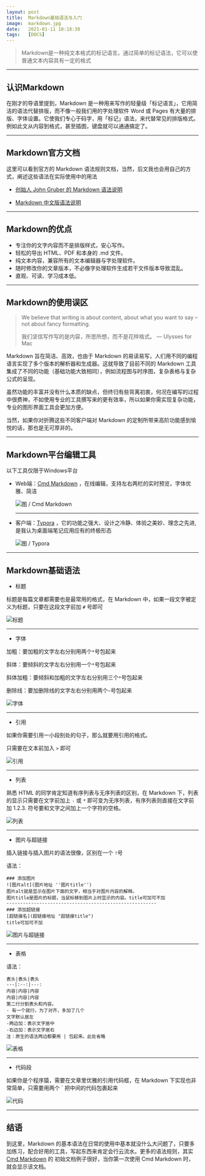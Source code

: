 ```yaml
---
layout: post
title:  Markdown基础语法与入门
image:  markdown.jpg
date:   2021-01-11 10:18:30
tags:   [DOCS]
---
```


> Markdown是一种纯文本格式的标记语言。通过简单的标记语法，它可以使普通文本内容具有一定的格式

***

## 认识Markdown

在刚才的导语里提到，Markdown 是一种用来写作的轻量级「标记语言」，它用简洁的语法代替排版，而不像一般我们用的字处理软件 Word 或 Pages 有大量的排版、字体设置。它使我们专心于码字，用「标记」语法，来代替常见的排版格式。例如此文从内容到格式，甚至插图，键盘就可以通通搞定了。

***

## Markdown官方文档

这里可以看到官方的 Markdown 语法规则文档，当然，后文我也会用自己的方式，阐述这些语法在实际使用中的用法

* [创始人 John Gruber 的 Markdown 语法说明](https://daringfireball.net/projects/markdown/syntax)

* [Markdown 中文版语法说明](http://wowubuntu.com/markdown/#list)

***

## Markdown的优点

* 专注你的文字内容而不是排版样式，安心写作。
* 轻松的导出 HTML、PDF 和本身的 .md 文件。
* 纯文本内容，兼容所有的文本编辑器与字处理软件。
* 随时修改你的文章版本，不必像字处理软件生成若干文件版本导致混乱。
* 直观、可读、学习成本低。

***

## Markdown的使用误区

> We believe that writing is about content, about what you want to say – not about fancy formatting.
>
> 我们坚信写作写的是内容，所思所想，而不是花样格式。
> — Ulysses for Mac

Markdown 旨在简洁、高效，也由于 Markdown 的易读易写，人们用不同的编程语言实现了多个版本的解析器和生成器。这就导致了目前不同的 Markdown 工具集成了不同的功能（基础功能大致相同），例如流程图与时序图，复杂表格与复杂公式的呈现。

虽然功能的丰富并没有什么本质的缺点，但终归有些背离初衷，何况在编写的过程中很费神，不如使用专业的工具撰写来的更有效率，所以如果你需实现复杂功能，专业的图形界面工具会更加方便。

当然，如果你对折腾这些不同客户端对 Markdown 的定制所带来高阶功能感到愉悦的话，那也是无可厚非的。

***

## Markdown平台编辑工具

以下工具仅限于Windows平台

* Web端：[Cmd Markdown](https://www.zybuluo.com/mdeditor) ，在线编辑，支持左右两栏的实时预览，字体优雅、简洁

  ![图 / Cmd Markdown](https://s3.ax1x.com/2020/11/16/DktTVe.png)

  ***

* 客户端：[Typora](http://typora.io) ，它的功能之强大、设计之冷静、体验之美妙、理念之先进,是我认为桌面端笔记应用应有的终极形态

  ![图 / Typora](https://s1.ax1x.com/2020/09/06/wmFGGD.png)

***

## Markdown基础语法

* 标题

标题是每篇文章都需要也是最常用的格式，在 Markdown 中，如果一段文字被定义为标题，只要在这段文字前加 `#` 号即可

![标题](https://s3.ax1x.com/2020/11/16/DkUN60.png)

***

* 字体

加粗：要加粗的文字左右分别用两个`*`号包起来

斜体：要倾斜的文字左右分别用一个`*`号包起来

斜体加粗：要倾斜和加粗的文字左右分别用三个`*`号包起来

删除线：要加删除线的文字左右分别用两个`~`号包起来

![字体](https://s1.ax1x.com/2020/09/06/we4uFO.png)

***

* 引用

如果你需要引用一小段别处的句子，那么就要用引用的格式。

只需要在文本前加入 `>` 即可

![引用](https://s1.ax1x.com/2020/09/06/we4AyR.png)

***

* 列表

熟悉 HTML 的同学肯定知道有序列表与无序列表的区别，在 Markdown 下，列表的显示只需要在文字前加上 `-` 或 `*` 即可变为无序列表，有序列表则直接在文字前加 1.2.3. 符号要和文字之间加上一个字符的空格。

![列表](https://s1.ax1x.com/2020/09/06/weqgW6.png)

***

* 图片与超链接

插入链接与插入图片的语法很像，区别在一个 `!`号

语法：

~~~
### 添加图片
![图片alt](图片地址 ''图片title'')
图片alt就是显示在图片下面的文字，相当于对图片内容的解释。
图片title是图片的标题，当鼠标移到图片上时显示的内容。title可加可不加
-------------------------------------------------------
### 添加超链接
[超链接名](超链接地址 "超链接title")
title可加可不加
~~~

![图片与超链接](https://s1.ax1x.com/2020/09/06/webNKe.png)

***

* 表格

语法：

~~~
表头|表头|表头
---|:--:|---:
内容|内容|内容
内容|内容|内容
第二行分割表头和内容。
- 有一个就行，为了对齐，多加了几个
文字默认居左
-两边加：表示文字居中
-右边加：表示文字居右
注：原生的语法两边都要用 | 包起来。此处省略
~~~

![表格](https://s1.ax1x.com/2020/09/06/we4Zex.png)

***

* 代码段

如果你是个程序猿，需要在文章里优雅的引用代码框，在 Markdown 下实现也非常简单，只需要用两个 ` 把中间的代码包裹起来

![代码](https://s1.ax1x.com/2020/09/06/weLxgK.png)

***

## 结语

到这里，Markdown 的基本语法在日常的使用中基本就没什么大问题了，只要多加练习，配合好用的工具，写起东西来肯定会行云流水。更多的语法规则，其实 [Cmd Markdown](https://www.zybuluo.com/mdeditor) 的 初始文档例子很好，当你第一次使用 Cmd Markdown 时，就会显示该文档。

